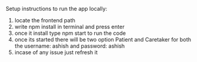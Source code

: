 Setup instructions to run the app locally:

1. locate the frontend path
2. write npm install in terminal and press enter
3. once it install type npm start to run the code
4. once its started there will be two option Patient and Caretaker for both the username: ashish and password: ashish
5. incase of any issue just refresh it
